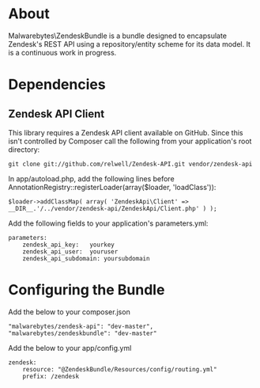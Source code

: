 About
==============
Malwarebytes\ZendeskBundle is a bundle designed to encapsulate Zendesk's REST API using 
a repository/entity scheme for its data model. It is a continuous work in progress.


Dependencies
================
Zendesk API Client
----------------
This library requires a Zendesk API client available on GitHub.
Since this isn't controlled by Composer call the following from your application's root directory:
 
    git clone git://github.com/relwell/Zendesk-API.git vendor/zendesk-api

In app/autoload.php, add the following lines before AnnotationRegistry::registerLoader(array($loader, 'loadClass')):

    $loader->addClassMap( array( 'ZendeskApi\Client' =>  __DIR__.'/../vendor/zendesk-api/ZendeskApi/Client.php' ) );

Add the following fields to your application's parameters.yml:

    parameters:
        zendesk_api_key:   yourkey
        zendesk_api_user:  youruser
        zendesk_api_subdomain: yoursubdomain

Configuring the Bundle
================

Add the below to your composer.json

 
    "malwarebytes/zendesk-api": "dev-master",
    "malwarebytes/zendeskbundle": "dev-master"

Add the below to your app/config.yml

    zendesk:
        resource: "@ZendeskBundle/Resources/config/routing.yml"
        prefix: /zendesk
